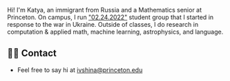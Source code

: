 ---
---

Hi! I'm Katya, an immigrant from Russia and a Mathematics senior at Princeton. On campus, I run ["02.24.2022"](http://students4ukraine.com) student group that I started in response to the war in Ukraine. Outside of classes, I do research in computation & applied math, machine learning, astrophysics, and language.  
 
## 👋🏻 Contact

- Feel free to say hi at ivshina@princeton.edu
 
